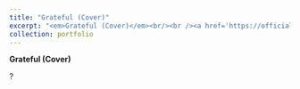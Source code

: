 ```yaml
---
title: "Grateful (Cover)"
excerpt: "<em>Grateful (Cover)</em><br/><br /><a href='https://official.watchmesuffocate.com/posts/grateful-cover/' target='_blank'><img src='/images/portfolio/grateful_cover.png'></a>"
collection: portfolio
---
```


**Grateful (Cover)**

?